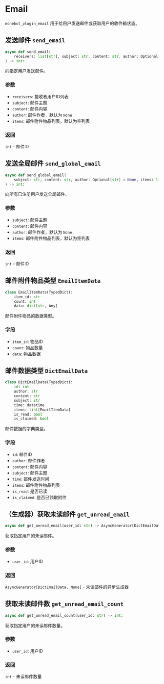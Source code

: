 # Email

`nonebot_plugin_email` 用于给用户发送邮件或获取用户的收件箱状态。

## 发送邮件 `send_email`

```python
async def send_email(
    receivers: list[str], subject: str, content: str, author: Optional[str] = None, items: list[EmailItemData] = []
) -> int:
```

向指定用户发送邮件。

### 参数

- `receivers`: 接收者用户ID列表
- `subject`: 邮件主题
- `content`: 邮件内容
- `author`: 邮件作者，默认为 `None`
- `items`: 邮件附件物品列表，默认为空列表

### 返回

`int` - 邮件ID

## 发送全局邮件 `send_global_email`

```python
async def send_global_email(
    subject: str, content: str, author: Optional[str] = None, items: list[EmailItemData] = []
) -> int:
```

向所有已注册用户发送全局邮件。

### 参数

- `subject`: 邮件主题
- `content`: 邮件内容
- `author`: 邮件作者，默认为 `None`
- `items`: 邮件附件物品列表，默认为空列表

### 返回

`int` - 邮件ID

## 邮件附件物品类型 `EmailItemData`

```python
class EmailItemData(TypedDict):
    item_id: str
    count: int
    data: dict[str, Any]
```

邮件附件物品的数据类型。

### 字段

- `item_id`: 物品ID
- `count`: 物品数量
- `data`: 物品数据

## 邮件数据类型 `DictEmailData`

```python
class DictEmailData(TypedDict):
    id: int
    author: str
    content: str
    subject: str
    time: datetime
    items: list[EmailItemData]
    is_read: bool
    is_claimed: bool
```

邮件数据的字典类型。

### 字段

- `id`: 邮件ID
- `author`: 邮件作者
- `content`: 邮件内容
- `subject`: 邮件主题
- `time`: 邮件发送时间
- `items`: 邮件附件物品列表
- `is_read`: 是否已读
- `is_claimed`: 是否已领取附件

## （生成器）获取未读邮件 `get_unread_email`

```python
async def get_unread_email(user_id: str) -> AsyncGenerator[DictEmailData, None]:
```

获取指定用户的未读邮件。

### 参数

- `user_id`: 用户ID

### 返回

`AsyncGenerator[DictEmailData, None]` - 未读邮件的异步生成器

## 获取未读邮件数 `get_unread_email_count`

```python
async def get_unread_email_count(user_id: str) -> int:
```

获取指定用户的未读邮件数量。

### 参数

- `user_id`: 用户ID

### 返回

`int` - 未读邮件数量
